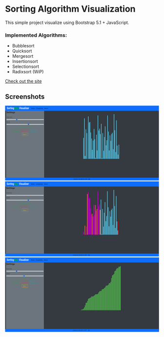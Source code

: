 # Sorting Algorithm Visualization 

This simple project visualize using Bootstrap 5.1 + JavaScript.

### Implemented Algorithms:

- Bubblesort
- Quicksort
- Mergesort
- Insertionsort
- Selectionsort
- Radixsort (WiP)


[Check out the site ](https://yannikmahler.github.io/SortingAlgo-JS/)

## Screenshots

<img src="img/md/img1.PNG"> <br/>
<img src="img/md/img2.PNG"> <br/>
<img src="img/md/img3.PNG"> <br/>
